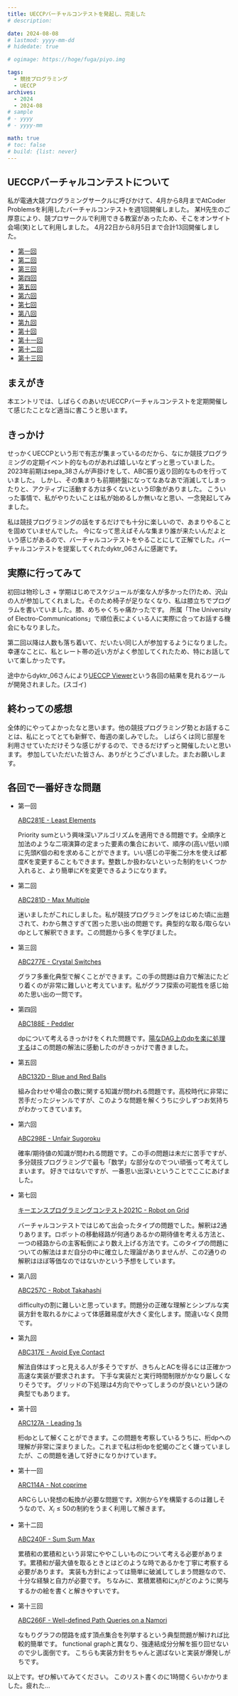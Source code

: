 ```yaml
---
title: UECCPバーチャルコンテストを発起し、完走した
# description: 

date: 2024-08-08
# lastmod: yyyy-mm-dd
# hidedate: true

# ogimage: https://hoge/fuga/piyo.img

tags:
  - 競技プログラミング
  - UECCP
archives:
  - 2024
  - 2024-08
# sample
# - yyyy
# - yyyy-mm

math: true
# toc: false
# build: {list: never}
---
```


## UECCPバーチャルコンテストについて
私が電通大競プログラミングサークルに呼びかけて、4月から8月までAtCoder Problemsを利用したバーチャルコンテストを週1回開催しました。
某H先生のご厚意により、競プロサークルで利用できる教室があったため、そこをオンサイト会場(笑)として利用しました。
4月22日から8月5日まで合計13回開催しました。

- [第一回](https://kenkoooo.com/atcoder/#/contest/show/30ab495f-efd8-4df2-8d53-09f4f11b06ef)
- [第二回](https://kenkoooo.com/atcoder/#/contest/show/bfed3120-7020-4f28-974a-187a9a085203)
- [第三回](https://kenkoooo.com/atcoder/#/contest/show/5d46636a-1982-4f9f-8a64-2a7ab1c1eb6b)
- [第四回](https://kenkoooo.com/atcoder/#/contest/show/ed11c3d5-23fa-4891-908d-685cf51c31d5)
- [第五回](https://kenkoooo.com/atcoder/#/contest/show/bbe612d2-00fc-4cc9-8757-4d3017fdb5c4)
- [第六回](https://kenkoooo.com/atcoder/#/contest/show/d9949f2e-1713-4c7b-a5fa-74d7ec73056a)
- [第七回](https://kenkoooo.com/atcoder/#/contest/show/10f4601b-623a-4761-9b67-65ff6d2003c6)
- [第八回](https://kenkoooo.com/atcoder/#/contest/show/590a5683-675a-4639-83e7-6c1bdc235ac5)
- [第九回](https://kenkoooo.com/atcoder/#/contest/show/47b86b38-9035-4fca-9f69-c4564bdc36e8)
- [第十回](https://kenkoooo.com/atcoder/#/contest/show/94dfd432-d91e-46f3-a5ad-223513926de5)
- [第十一回](https://kenkoooo.com/atcoder/#/contest/show/395b2257-abc2-4a1b-8d19-aadb9d3d2b14)
- [第十二回](https://kenkoooo.com/atcoder/#/contest/show/92450648-ec22-4f68-b09c-1b59618789ff)
- [第十三回](https://kenkoooo.com/atcoder/#/contest/show/24fefab0-d4c1-4640-ae6e-5476424fede2)

## まえがき
本エントリでは、しばらくのあいだUECCPバーチャルコンテストを定期開催して感じたことなど適当に書こうと思います。

## きっかけ
せっかくUECCPという形で有志が集まっているのだから、なにか競技プログラミングの定期イベント的なものがあれば嬉しいなとずっと思っていました。
2023年前期はsepa\_38さんが声掛けをして、ABC振り返り回的なものを行っていました。
しかし、その集まりも前期終盤になってなあなあで消滅してしまったりと、アクティブに活動する方は多くないという印象がありました。
こういった事情で、私がやりたいことは私が始めるしか無いなと思い、一念発起してみました。

私は競技プログラミングの話をするだけでも十分に楽しいので、あまりやることを固めていませんでした。
今になって思えばそんな集まり誰が来たいんだよという感じがあるので、バーチャルコンテストをやることにして正解でした。バーチャルコンテストを提案してくれたdyktr\_06さんに感謝です。

## 実際に行ってみて
初回は物珍しさ + 学期はじめでスケジュールが楽な人が多かった(?)ため、沢山の人が参加してくれました。そのため椅子が足りなくなり、私は膝立ちでプログラムを書いていました。膝、めちゃくちゃ痛かったです。
所属「The University of Electro-Communications」で順位表によくいる人に実際に合ってお話する機会にもなりました。

第二回以降は人数も落ち着いて、だいたい同じ人が参加するようになりました。幸運なことに、私とレート帯の近い方がよく参加してくれたため、特にお話していて楽しかったです。

途中からdyktr\_06さんにより[UECCP Viewer](https://dyktr06.work/ueccp/)という各回の結果を見れるツールが開発されました。(スゴイ)

## 終わっての感想
全体的にやってよかったなと思います。他の競技プログラミング勢とお話することは、私にとってとても新鮮で、毎週の楽しみでした。
しばらくは同じ部屋を利用させていただけそうな感じがするので、できるだけずっと開催したいと思います。
参加していただいた皆さん、ありがとうございました。またお願いします。

## 各回で一番好きな問題
- 第一回

    [ABC281E - Least Elements](https://atcoder.jp/contests/abc281/tasks/abc281_e)

    Priority sumという興味深いアルゴリズムを適用できる問題です。全順序と加法のような二項演算の定まった要素の集合において、順序の(高い/低い)順に先頭$K$個の和を求めることができます。いい感じの平衡二分木を使えば都度$K$を変更することもできます。整数しか扱わないといった制約をいくつか入れると、より簡単に$K$を変更できるようになります。

- 第二回

    [ABC281D - Max Multiple](https://atcoder.jp/contests/abc281/tasks/abc281_d)

    迷いましたがこれにしました。私が競技プログラミングをはじめた頃に出題されて、わから無さすぎて困った思い出の問題です。典型的な取る/取らないdpとして解釈できます。この問題から多くを学びました。

- 第三回

    [ABC277E - Crystal Switches](https://atcoder.jp/contests/abc277/tasks/abc277_e)

    グラフ多重化典型で解くことができます。この手の問題は自力で解法にたどり着くのが非常に難しいと考えています。私がグラフ探索の可能性を感じ始めた思い出の一問です。

- 第四回

    [ABC188E - Peddler](https://atcoder.jp/contests/abc188/tasks/abc188_e)

    dpについて考えるきっかけをくれた問題です。[陽なDAG上のdpを楽に処理する](/post/dp-in-explicit-dag/)はこの問題の解法に感動したのがきっかけで書きました。

- 第五回

    [ABC132D - Blue and Red Balls](https://atcoder.jp/contests/abc132/tasks/abc132_d)

    組み合わせや場合の数に関する知識が問われる問題です。高校時代に非常に苦手だったジャンルですが、このような問題を解くうちに少しずつお気持ちがわかってきています。

- 第六回

    [ABC298E - Unfair Sugoroku](https://atcoder.jp/contests/abc298/tasks/abc298_e)

    確率/期待値の知識が問われる問題です。この手の問題は未だに苦手ですが、多分競技プログラミングで最も「数学」な部分なのでつい頑張って考えてしまいます。
    好きではないですが、一番思い出深いということでここにあげました。

- 第七回

    [キーエンスプログラミングコンテスト2021C - Robot on Grid](https://atcoder.jp/contests/keyence2021/tasks/keyence2021_c)

    バーチャルコンテストではじめて出会ったタイプの問題でした。解釈は2通りあります。ロボットの移動経路が何通りあるかの期待値を考える方法と、一つの経路からの主客転倒により数え上げる方法です。このタイプの問題についての解法はまだ自分の中に確立した理論がありませんが、この2通りの解釈はほぼ等価なのではないかという予想をしています。

- 第八回

    [ABC257C - Robot Takahashi](https://atcoder.jp/contests/abc257/tasks/abc257_c)

    difficultyの割に難しいと思っています。問題分の正確な理解とシンプルな実装方針を取れるかによって体感難易度が大きく変化します。間違いなく良問です。

- 第九回

    [ABC317E - Avoid Eye Contact](https://atcoder.jp/contests/abc317/tasks/abc317_e)

    解法自体はすっと見える人が多そうですが、きちんとACを得るには正確かつ高速な実装が要求されます。
    下手な実装だと実行時間制限がかなり厳しくなりそうです。
    グリッドの下処理は4方向でやってしまうのが良いという謎の典型でもあります。

- 第十回

    [ARC127A - Leading 1s](https://atcoder.jp/contests/arc127/tasks/arc127_a)

    桁dpとして解くことができます。この問題を考察しているうちに、桁dpへの理解が非常に深まりました。これまで私は桁dpを蛇蝎のごとく嫌っていましたが、この問題を通して好きになりかけています。

- 第十一回

    [ARC114A - Not coprime](https://atcoder.jp/contests/arc114/tasks/arc114_a)

    ARCらしい発想の転換が必要な問題です。$X$側から$Y$を構築するのは難しそうなので、$X _ i \leq 50$の制約をうまく利用して解きます。

- 第十二回

    [ABC240F - Sum Sum Max](https://atcoder.jp/contests/abc240/tasks/abc240_f)

    累積和の累積和という非常にややこしいものについて考える必要があります。累積和が最大値を取るときとはどのような時であるかを丁寧に考察する必要があります。
    実装も方針によっては簡単に破滅してしまう問題なので、十分な経験と自力が必要です。
    ちなみに、累積累積和に$x _ i$がどのように関与するかの絵を書くと解きやすいです。

- 第十三回

    [ABC266F - Well-defined Path Queries on a Namori](https://atcoder.jp/contests/abc266/tasks/abc266_f)

    なもりグラフの閉路を成す頂点集合を列挙するという典型問題が解ければ比較的簡単です。
    functional graphと異なり、強連結成分分解を振り回せないので少し面倒です。
    こちらも実装方針をちゃんと選ばないと実装が爆発しがちです。

以上です。ぜひ解いてみてください。
このリスト書くのに1時間くらいかかりました。疲れた...
